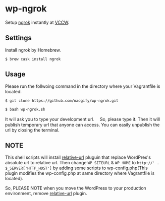 # wp-ngrok
Setup [ngrok](https://ngrok.com/) instantly at [VCCW](http://vccw.cc/).

## Settings

Install ngrok by Homebrew.

```
$ brew cask install ngrok
```

## Usage
Please run the follwoing command in the directory where your Vagrantfile is located.

```
$ git clone https://github.com/naogify/wp-ngrok.git
```

```
$ bash wp-ngrok.sh
```

It will ask you to type your development url.　 So, please type it.
Then it will publish temporary url that anyone can access. You can easily unpublish the url by closing the terminal.


## NOTE
This shell scripts will install [relative-url](https://wordpress.org/plugins/relative-url/) pluguin that replace WordPres's absolute url to relative url.
Then change ```WP_SITEURL``` & ```WP_HOME``` to ```http://' . $_SERVER['HTTP_HOST']``` by adding some scripts to wp-config.php(This plugin modifies the wp-config.php at same directory where Vagrantfile is located).

So, PLEASE NOTE when you move the WordPress to your production environment, remove [relative-url](https://wordpress.org/plugins/relative-url/) plugin.
